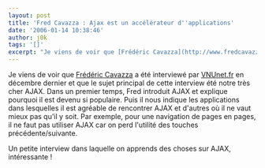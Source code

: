 ```yaml
---
layout: post
title: 'Fred Cavazza : Ajax est un accélérateur d''applications'
date: '2006-01-14 10:38:46'
author: j0k
tags: '[]'
excerpt: "Je viens de voir que [Frédéric Cavazza](http://www.fredcavazza.net/) a été interviewé par [VNUnet.fr](http://www.vnunet.fr/actualite/gds_comptes/applications/20051222009) en décembre dernier et que le sujet principal de cette interview été notre très cher AJAX.     \nDans un premier temps, Fred introduit AJAX et explique pourquoi il est devenu si      …"
---
```


Je viens de voir que [Frédéric Cavazza](http://www.fredcavazza.net/) a été interviewé par [VNUnet.fr](http://www.vnunet.fr/actualite/gds_comptes/applications/20051222009) en décembre dernier et que le sujet principal de cette interview été notre très cher AJAX.
Dans un premier temps, Fred introduit AJAX et explique pourquoi il est devenu si populaire. Puis il nous indique les applications dans lesquelles il est agréable de rencontrer AJAX et d'autres où il ne vaut mieux pas qu'il y soit. Par exemple, pour une navigation de pages en pages, il ne faut pas utiliser AJAX car on perd l'utilité des touches précédente/suivante.

Un petite interview dans laquelle on apprends des choses sur AJAX, intéressante !
